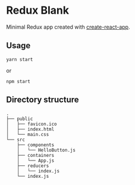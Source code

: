 
# Redux Blank

Minimal Redux app created with [create-react-app].

## Usage

```
yarn start
```

or


```
npm start
```

## Directory structure

```
.
├── public
│   ├── favicon.ico
│   ├── index.html
│   └── main.css
└── src
    ├── components
    │   └── HelloButton.js
    ├── containers
    │   └── App.js
    ├── reducers
    │   └── index.js
    └── index.js
```

[create-react-app]: https://github.com/facebookincubator/create-react-app "a node.js script"
